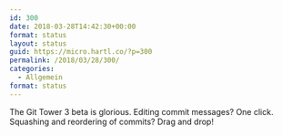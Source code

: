 ```yaml
---
id: 300
date: 2018-03-28T14:42:30+00:00
format: status
layout: status
guid: https://micro.hartl.co/?p=300
permalink: /2018/03/28/300/
categories:
  - Allgemein
format: status
---
```

The Git Tower 3 beta is glorious. Editing commit messages? One click. Squashing and reordering of commits? Drag and drop!